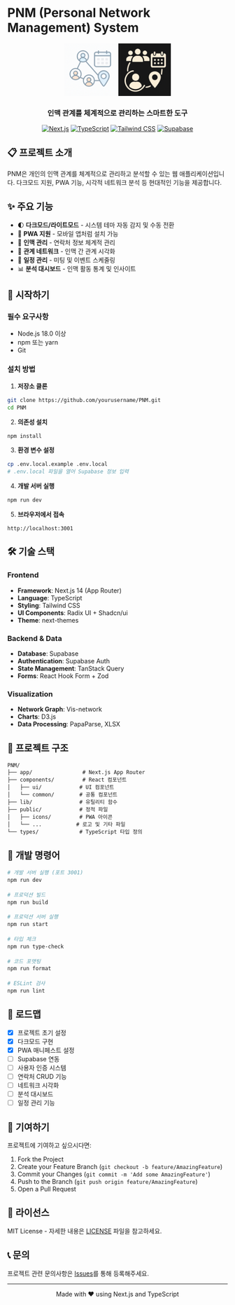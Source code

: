 # PNM (Personal Network Management) System

<div align="center">
  <img src="public/PNM_L.png#gh-light-mode-only" alt="PNM Logo" width="120" />
  <img src="public/PNM_D.png#gh-dark-mode-only" alt="PNM Logo" width="120" />
  
  <h3>인맥 관계를 체계적으로 관리하는 스마트한 도구</h3>
  
  [![Next.js](https://img.shields.io/badge/Next.js-14-black)](https://nextjs.org/)
  [![TypeScript](https://img.shields.io/badge/TypeScript-5.3-blue)](https://www.typescriptlang.org/)
  [![Tailwind CSS](https://img.shields.io/badge/Tailwind-3.4-38B2AC)](https://tailwindcss.com/)
  [![Supabase](https://img.shields.io/badge/Supabase-Database-green)](https://supabase.com/)
</div>

## 📋 프로젝트 소개

PNM은 개인의 인맥 관계를 체계적으로 관리하고 분석할 수 있는 웹 애플리케이션입니다. 
다크모드 지원, PWA 기능, 시각적 네트워크 분석 등 현대적인 기능을 제공합니다.

## ✨ 주요 기능

- 🌓 **다크모드/라이트모드** - 시스템 테마 자동 감지 및 수동 전환
- 📱 **PWA 지원** - 모바일 앱처럼 설치 가능
- 👥 **인맥 관리** - 연락처 정보 체계적 관리
- 🔗 **관계 네트워크** - 인맥 간 관계 시각화
- 📅 **일정 관리** - 미팅 및 이벤트 스케줄링
- 📊 **분석 대시보드** - 인맥 활동 통계 및 인사이트

## 🚀 시작하기

### 필수 요구사항

- Node.js 18.0 이상
- npm 또는 yarn
- Git

### 설치 방법

1. **저장소 클론**
```bash
git clone https://github.com/yourusername/PNM.git
cd PNM
```

2. **의존성 설치**
```bash
npm install
```

3. **환경 변수 설정**
```bash
cp .env.local.example .env.local
# .env.local 파일을 열어 Supabase 정보 입력
```

4. **개발 서버 실행**
```bash
npm run dev
```

5. **브라우저에서 접속**
```
http://localhost:3001
```

## 🛠 기술 스택

### Frontend
- **Framework**: Next.js 14 (App Router)
- **Language**: TypeScript
- **Styling**: Tailwind CSS
- **UI Components**: Radix UI + Shadcn/ui
- **Theme**: next-themes

### Backend & Data
- **Database**: Supabase
- **Authentication**: Supabase Auth
- **State Management**: TanStack Query
- **Forms**: React Hook Form + Zod

### Visualization
- **Network Graph**: Vis-network
- **Charts**: D3.js
- **Data Processing**: PapaParse, XLSX

## 📁 프로젝트 구조

```
PNM/
├── app/                # Next.js App Router
├── components/         # React 컴포넌트
│   ├── ui/            # UI 컴포넌트
│   └── common/        # 공통 컴포넌트
├── lib/               # 유틸리티 함수
├── public/            # 정적 파일
│   ├── icons/         # PWA 아이콘
│   └── ...           # 로고 및 기타 파일
└── types/             # TypeScript 타입 정의
```

## 📝 개발 명령어

```bash
# 개발 서버 실행 (포트 3001)
npm run dev

# 프로덕션 빌드
npm run build

# 프로덕션 서버 실행
npm run start

# 타입 체크
npm run type-check

# 코드 포맷팅
npm run format

# ESLint 검사
npm run lint
```

## 🎯 로드맵

- [x] 프로젝트 초기 설정
- [x] 다크모드 구현
- [x] PWA 매니페스트 설정
- [ ] Supabase 연동
- [ ] 사용자 인증 시스템
- [ ] 연락처 CRUD 기능
- [ ] 네트워크 시각화
- [ ] 분석 대시보드
- [ ] 일정 관리 기능

## 🤝 기여하기

프로젝트에 기여하고 싶으시다면:

1. Fork the Project
2. Create your Feature Branch (`git checkout -b feature/AmazingFeature`)
3. Commit your Changes (`git commit -m 'Add some AmazingFeature'`)
4. Push to the Branch (`git push origin feature/AmazingFeature`)
5. Open a Pull Request

## 📄 라이선스

MIT License - 자세한 내용은 [LICENSE](LICENSE) 파일을 참고하세요.

## 📞 문의

프로젝트 관련 문의사항은 [Issues](https://github.com/yourusername/PNM/issues)를 통해 등록해주세요.

---

<div align="center">
  Made with ❤️ using Next.js and TypeScript
</div>
